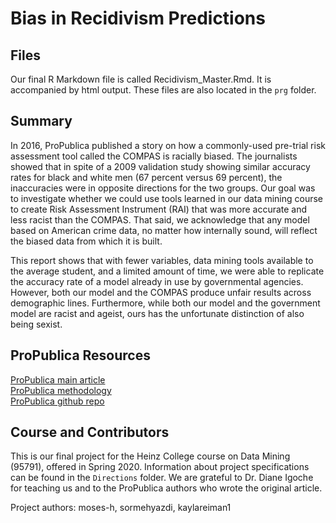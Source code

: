 # Bias in Recidivism Predictions

## Files
Our final R Markdown file is called Recidivism_Master.Rmd. It is accompanied by html output. These files are also located in the `prg` folder.

## Summary
In 2016, ProPublica published a story on how a commonly-used pre-trial risk assessment tool called the COMPAS is racially biased. The journalists showed that in spite of a 2009 validation study showing similar accuracy rates for black and white men (67 percent versus 69 percent), the inaccuracies were in opposite directions for the two groups. Our goal was to investigate whether we could use tools learned in our data mining course to create Risk Assessment Instrument (RAI) that was more accurate and less racist than the COMPAS. That said, we acknowledge that any model based on American crime data, no matter how internally sound, will reflect the biased data from which it is built.

This report shows that with fewer variables, data mining tools available to the average student, and a limited amount of time, we were able to replicate the accuracy rate of a model already in use by governmental agencies. However, both our model and the COMPAS produce unfair results across demographic lines. Furthermore, while both our model and the government model are racist and ageist, ours has the unfortunate distinction of also being sexist. 

## ProPublica Resources
[ProPublica main article]( https://www.propublica.org/article/machine-bias-risk-assessments-in-criminal-sentencing)  
[ProPublica methodology]( https://www.propublica.org/article/how-we-analyzed-the-compas-recidivism-algorithm)  
[ProPublica github repo]( https://github.com/propublica/compas-analysis) 

## Course and Contributors
This is our final project for the Heinz College course on Data Mining (95791), offered in Spring 2020. Information about project specifications can be found in the `Directions` folder. We are grateful to Dr. Diane Igoche for teaching us and to the ProPublica authors who wrote the original article.  

Project authors: moses-h, sormehyazdi, kaylareiman1
